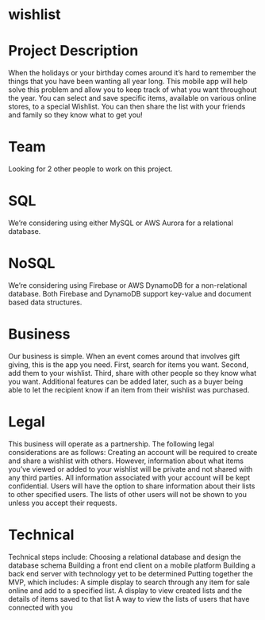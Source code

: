 # wishlist

# Project Description

When the holidays or your birthday comes around it’s hard to remember the things that you have been wanting all year long. This mobile app will help solve this problem and allow you to keep track of what you want throughout the year. You can select and save specific items, available on various online stores, to a special Wishlist. You can then share the list with your friends and family so they know what to get you!

# Team

Looking for 2 other people to work on this project.

# SQL

We’re considering using either MySQL or AWS Aurora for a relational database.

# NoSQL

We’re considering using Firebase or AWS DynamoDB for a non-relational database. Both Firebase and DynamoDB support key-value and document based data structures.

# Business

Our business is simple. When an event comes around that involves gift giving, this is the app you need. First, search for items you want. Second, add them to your wishlist. Third, share with other people so they know what you want. Additional features can be added later, such as a buyer being able to let the recipient know if an item from their wishlist was purchased.

# Legal

This business will operate as a partnership. The following legal considerations are as follows:  Creating an account will be required to create and share a wishlist with others. However, information about what items you’ve viewed or added to your wishlist will be private and not shared with any third parties. All information associated with your account will be kept confidential. Users will have the option to share information about their lists to other specified users. The lists of other users will not be shown to you unless you accept their requests.

# Technical

Technical steps include:
Choosing a relational database and design the database schema
Building a front end client on a mobile platform
Building a back end server with technology yet to be determined
Putting together the MVP, which includes:
A simple display to search through any item for sale online and add to a specified list.
A display to view created lists and the details of items saved to that list
A way to view the lists of users that have connected with you
